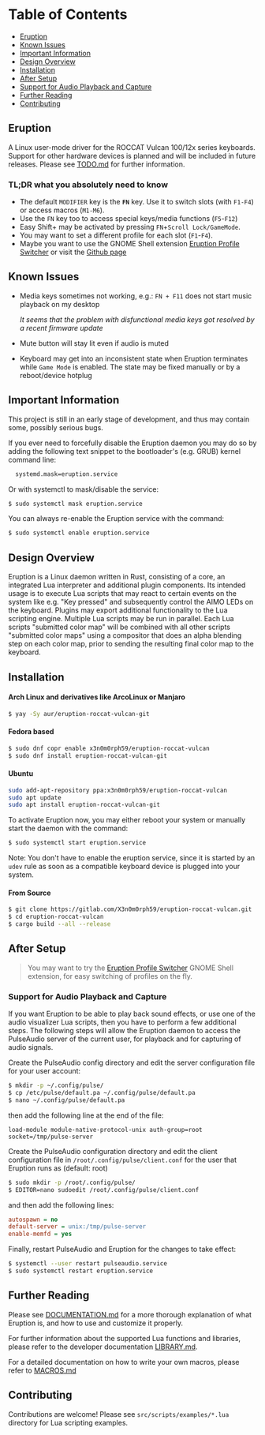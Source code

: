 # Table of Contents

- <a href="#eruption">Eruption</a>
- <a href="#issues">Known Issues</a>
- <a href="#important">Important Information</a>
- <a href="#overview">Design Overview</a>
- <a href="#installation">Installation</a>
- <a href="#after_setup">After Setup</a>
- <a href="#audio">Support for Audio Playback and Capture </a>
- <a href="#info">Further Reading</a>
- <a href="#contributing">Contributing</a>

## Eruption <a name="eruption"></a>

A Linux user-mode driver for the ROCCAT Vulcan 100/12x series keyboards.
Support for other hardware devices is planned and will be included in future releases.
Please see [TODO.md](./TODO.md) for further information.

### __TL;DR__ what you absolutely need to know

- The default `MODIFIER` key is the **`FN`** key. Use it to switch slots (with `F1-F4`) or access macros (`M1-M6`).
- Use the `FN` key too to access special keys/media functions (`F5`-`F12`)
- Easy Shift+ may be activated by pressing `FN`+`Scroll Lock/GameMode`.
- You may want to set a different profile for each slot (`F1`-`F4`).
- Maybe you want to use the GNOME Shell extension [Eruption Profile Switcher](https://extensions.gnome.org/extension/2621/eruption-profile-switcher/)
or visit the [Github page](https://github.com/X3n0m0rph59/eruption-profile-switcher)

## Known Issues <a name="issues"></a>

- Media keys sometimes not working, e.g.: `FN + F11` does not start music playback on my desktop

  *It seems that the problem with disfunctional media keys got resolved by a recent firmware update*

- Mute button will stay lit even if audio is muted

- Keyboard may get into an inconsistent state when Eruption terminates while `Game Mode` is enabled. The state may be fixed manually or by a reboot/device hotplug


## Important Information <a name="important"></a>

This project is still in an early stage of development, and thus may contain
some, possibly serious bugs.

If you ever need to forcefully disable the Eruption daemon you may do so by adding
the following text snippet to the bootloader's (e.g. GRUB) kernel command line:

```sh
  systemd.mask=eruption.service
```
Or with systemctl to mask/disable the service:
```sh
$ sudo systemctl mask eruption.service
```
You can always re-enable the Eruption service with the command:
```sh
$ sudo systemctl enable eruption.service
```

## Design Overview <a name="overview"></a>

Eruption is a Linux daemon written in Rust, consisting of a core, an integrated
Lua interpreter and additional plugin components. Its intended usage is to
execute Lua scripts that may react to certain events on the system like e.g.
"Key pressed" and subsequently control the AIMO LEDs on the keyboard. Plugins
may export additional functionality to the Lua scripting engine.
Multiple Lua scripts may be run in parallel. Each Lua scripts "submitted color
map" will be combined with all other scripts "submitted color maps" using a
compositor that does an alpha blending step on each color map,
prior to sending the resulting final color map to the keyboard.

## Installation <a name="installation"></a>

#### Arch Linux and derivatives like ArcoLinux or Manjaro

```sh
$ yay -Sy aur/eruption-roccat-vulcan-git
```

#### Fedora based

```sh
$ sudo dnf copr enable x3n0m0rph59/eruption-roccat-vulcan
$ sudo dnf install eruption-roccat-vulcan-git
```

#### Ubuntu

```sh
sudo add-apt-repository ppa:x3n0m0rph59/eruption-roccat-vulcan
sudo apt update
sudo apt install eruption-roccat-vulcan-git
```

To activate Eruption now, you may either reboot your system or manually start
the daemon with the command:

```sh
$ sudo systemctl start eruption.service
```

Note: You don't have to enable the eruption service, since it is started by an
`udev` rule as soon as a compatible keyboard device is plugged into your system.

#### From Source

```sh
$ git clone https://gitlab.com/X3n0m0rph59/eruption-roccat-vulcan.git
$ cd eruption-roccat-vulcan
$ cargo build --all --release
```

## After Setup <a name="after_setup"></a>

> You may want to try the
[Eruption Profile Switcher](https://extensions.gnome.org/extension/2621/eruption-profile-switcher/)
GNOME Shell extension, for easy switching of profiles on the fly.


### Support for Audio Playback and Capture <a name="audio"></a>

If you want Eruption to be able to play back sound effects, or use one of the
audio visualizer Lua scripts, then you have to perform a few additional steps.
The following steps will allow the Eruption daemon to access the PulseAudio
server of the current user, for playback and for capturing of audio signals.

Create the PulseAudio config directory and edit the server configuration file
for your user account:

```sh
$ mkdir -p ~/.config/pulse/
$ cp /etc/pulse/default.pa ~/.config/pulse/default.pa
$ nano ~/.config/pulse/default.pa
```

then add the following line at the end of the file:

```
load-module module-native-protocol-unix auth-group=root socket=/tmp/pulse-server
```

Create the PulseAudio configuration directory and edit the client configuration
file in `/root/.config/pulse/client.conf` for the user that Eruption runs as
(default: root)

```sh
$ sudo mkdir -p /root/.config/pulse/
$ EDITOR=nano sudoedit /root/.config/pulse/client.conf
```

and then add the following lines:

```ini
autospawn = no
default-server = unix:/tmp/pulse-server
enable-memfd = yes
```

Finally, restart PulseAudio and Eruption for the changes to take effect:

```sh
$ systemctl --user restart pulseaudio.service
$ sudo systemctl restart eruption.service
```

## Further Reading <a name="info"></a>

Please see [DOCUMENTATION.md](./DOCUMENTATION.md) for a more thorough explanation of what Eruption is, and how to use and customize it properly.

For further information about the supported Lua functions and libraries, please refer to the developer documentation [LIBRARY.md](./LIBRARY.md).

For a detailed documentation on how to write your own macros, please refer to [MACROS.md](./MACROS.md)

## Contributing <a name="contributing"></a>

Contributions are welcome!
Please see `src/scripts/examples/*.lua` directory for Lua scripting examples.
